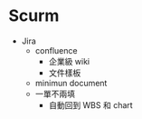 # Scurm
- Jira
    - confluence
        - 企業級 wiki
        - 文件樣板
    - minimun document
    - 一單不兩填
        - 自動回到 WBS 和 chart